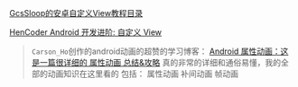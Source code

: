 
[GcsSloop的安卓自定义View教程目录](http://www.gcssloop.com/customview/CustomViewIndex/)

[HenCoder Android 开发进阶: 自定义 View ](http://hencoder.com/ui-1-1/)

>`Carson_Ho`创作的android动画的超赞的学习博客：
[Android 属性动画：这是一篇很详细的 属性动画 总结&攻略](https://www.jianshu.com/p/2412d00a0ce4)
真的非常的详细和通俗易懂，我的全部的动画知识在这里看的
包括：
  属性动画
    补间动画
      帧动画
